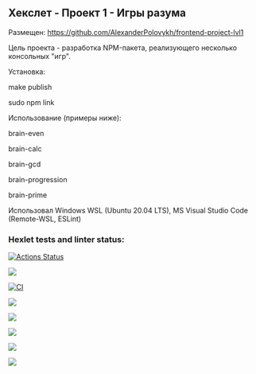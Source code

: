 <h2>Хекслет - Проект 1 - Игры разума</h2>

Размещен: https://github.com/AlexanderPolovykh/frontend-project-lvl1

Цель проекта - разработка NPM-пакета, реализующего несколько консольных "игр".

Установка:

make publish

sudo npm link


Использование (примеры ниже):

brain-even

brain-calc

brain-gcd

brain-progression

brain-prime


Использовал Windows WSL (Ubuntu 20.04 LTS), MS Visual Studio Code (Remote-WSL, ESLint)

### Hexlet tests and linter status:
[![Actions Status](https://github.com/AlexanderPolovykh/frontend-project-lvl1/workflows/hexlet-check/badge.svg)](https://github.com/AlexanderPolovykh/frontend-project-lvl1/actions)

<a href="https://codeclimate.com/github/codeclimate/codeclimate/maintainability"><img src="https://api.codeclimate.com/v1/badges/a99a88d28ad37a79dbf6/maintainability" /></a>

[![CI](https://github.com/AlexanderPolovykh/frontend-project-lvl1/actions/workflows/make-lint.yml/badge.svg)](https://github.com/AlexanderPolovykh/frontend-project-lvl1/actions/workflows/make-lint.yml)

<a href="https://asciinema.org/a/491520" target="_blank"><img src="https://asciinema.org/a/491520.svg" /></a>

<a href="https://asciinema.org/a/WtTPVEBrfTvjF7iX9epXkkpgn" target="_blank"><img src="https://asciinema.org/a/WtTPVEBrfTvjF7iX9epXkkpgn.svg" /></a>

<a href="https://asciinema.org/a/T5dkQ6fTNagTy56fT82xCzCyp" target="_blank"><img src="https://asciinema.org/a/T5dkQ6fTNagTy56fT82xCzCyp.svg" /></a>

<a href="https://asciinema.org/a/lAYZzliBTNkDYNUPDiQZHYlpd" target="_blank"><img src="https://asciinema.org/a/lAYZzliBTNkDYNUPDiQZHYlpd.svg" /></a>

<a href="https://asciinema.org/a/MRdvoENGxYEWVudukb4oUtfLK" target="_blank"><img src="https://asciinema.org/a/MRdvoENGxYEWVudukb4oUtfLK.svg" /></a>
